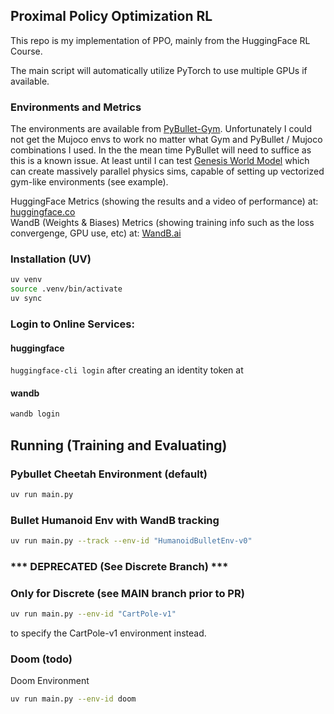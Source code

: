 ## Proximal Policy Optimization RL
This repo is my implementation of PPO, mainly from the HuggingFace RL Course.

The main script will automatically utilize PyTorch to use multiple GPUs if available.

### Environments and Metrics
The environments are available from [PyBullet-Gym](https://github.com/benelot/pybullet-gym).
Unfortunately I could not get the Mujoco envs to work no matter what Gym and PyBullet / Mujoco combinations I used.
In the the mean time PyBullet will need to suffice as this is a known issue. 
At least until I can test [Genesis World Model](https://github.com/yizhouzhao/genesis/blob/main/examples/locomotion/go2_env.py) which can create massively parallel physics sims, capable of setting up vectorized gym-like environments (see example). 


HuggingFace Metrics (showing the results and a video of performance) at: [huggingface.co](https://huggingface.co/kismet163/ReinforcePPO)  
WandB (Weights & Biases) Metrics (showing training info such as the loss convergenge, GPU use, etc) at: [WandB.ai](https://wandb.ai/chance-cardona/PPO-RL?nw=nwuserchancecardona)  


### Installation (UV)
```bash
uv venv
source .venv/bin/activate
uv sync
```

### Login to Online Services:

#### huggingface
`huggingface-cli login` after creating an identity token at 

#### wandb
```bash
wandb login
```

## Running (Training and Evaluating)

###  Pybullet Cheetah Environment (default)
```bash
uv run main.py
```

###  Bullet Humanoid Env with WandB tracking
```bash
uv run main.py --track --env-id "HumanoidBulletEnv-v0"
```


### *** DEPRECATED (See Discrete Branch) ***
### Only for Discrete (see MAIN branch prior to PR)
```bash
uv run main.py --env-id "CartPole-v1"
```
to specify the CartPole-v1 environment instead. 

### Doom (todo)
Doom Environment
```bash
uv run main.py --env-id doom
```

